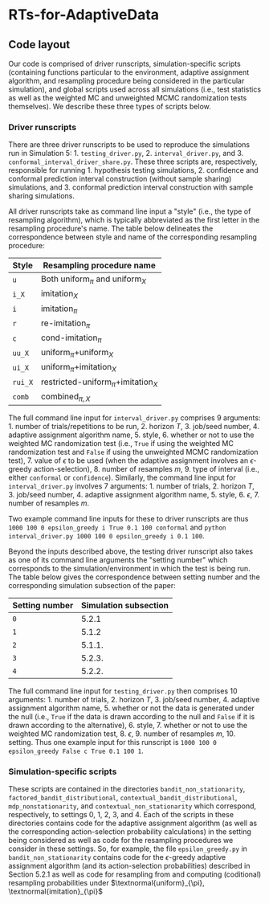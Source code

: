 # RTs-for-AdaptiveData

## Code layout
Our code is comprised of driver runscripts, simulation-specific scripts (containing functions particular to the environment, adaptive assignment algorithm, and resampling procedure being considered in the particular simulation), and global scripts used across all simulations (i.e., test statistics as well as the weighted MC and unweighted MCMC randomization tests themselves). We describe these three types of scripts below. 

### Driver runscripts
There are three driver runscripts to be used to reproduce the simulations run in Simulation 5: 1. `testing_driver.py`, 2. `interval_driver.py`, and 3. `conformal_interval_driver_share.py`. These three scripts are, respectively, responsible for running 1. hypothesis testing simulations, 2. confidence and conformal prediction interval construction (without sample sharing) simulations, and 3. conformal prediction interval construction with sample sharing simulations. 

All driver runscripts take as command line input a "style" (i.e., the type of resampling algorithm), which is typically abbreviated as the first letter in the resampling procedure's name. The table below delineates the correspondence between style and name of the corresponding resampling procedure:

| Style  | Resampling procedure name |
| ------------- | ------------- |
| `u`  | Both $\text{uniform}_{\pi}$ and $\text{uniform}_X$  |
| `i_X`  | $\text{imitation}_{X}$  |
| `i`  | $\text{imitation}_{\pi}$ |
| `r`  | $\text{re-imitation}_{\pi}$ |
| `c`  | $\text{cond-imitation}_{\pi}$ |
| `uu_X` | $\text{uniform}_{\pi}\text{+}\text{uniform}_X$  |
| `ui_X` | $\text{uniform}_{\pi}\text{+}\text{imitation}_X$  |
| `rui_X` | $\text{restricted-uniform}_{\pi}\text{+}\text{imitation}_X$  |
| `comb` | $\text{combined}_{\pi,X}$  |

The full command line input for `interval_driver.py` comprises 9 arguments: 1. number of trials/repetitions to be run, 2. horizon $T$, 3. job/seed number, 4. adaptive assignment algorithm name, 5. style, 6. whether or not to use the weighted MC randomization test (i.e., `True` if using the weighted MC randomization test and `False` if using the unweighted MCMC randomization test), 7. value of $\epsilon$ to be used (when the adaptive assignment involves an $\epsilon$-greedy action-selection), 8. number of resamples $m$, 9. type of interval (i.e., either `conformal` or `confidence`). Similarly, the command line input for `interval_driver.py` involves 7 arguments: 1. number of trials, 2. horizon $T$, 3. job/seed number, 4. adaptive assignment algorithm name, 5. style, 6. $\epsilon$, 7. number of resamples $m$. 

Two example command line inputs for these to driver runscripts are thus `1000 100 0 epsilon_greedy i True 0.1 100 conformal` and `python interval_driver.py 1000 100 0 epsilon_greedy i 0.1 100`.

Beyond the inputs described above, the testing driver runscript also takes as one of its command line arguments the "setting number" which corresponds to the simulation/environment in which the test is being run. The table below gives the correspondence between setting number and the corresponding simulation subsection of the paper:

| Setting number  | Simulation subsection |
| ------------- | ------------- |
| `0`  | 5.2.1  |
| `1`  | 5.1.2  |
| `2`  | 5.1.1. |
| `3`  | 5.2.3. |
| `4`  | 5.2.2. |

The full command line input for `testing_driver.py` then comprises 10 arguments: 1. number of trials, 2. horizon $T$, 3. job/seed number, 4. adaptive assignment algorithm name, 5. whether or not the data is generated under the null (i.e., `True` if the data is drawn according to the null and `False` if it is drawn according to the alternative), 6. style, 7. whether or not to use the weighted MC randomization test, 8. $\epsilon$, 9. number of resamples $m$, 10. setting. Thus one example input for this runscript is `1000 100 0 epsilon_greedy False c True 0.1 100 1`.


### Simulation-specific scripts
These scripts are contained in the directories `bandit_non_stationarity`, `factored_bandit_distributional`, `contextual_bandit_distributional`, `mdp_nonstationarity`, and `contextual_non_stationarity` which correspond, respectively, to settings 0, 1, 2, 3, and 4. Each of the scripts in these directories contains code for the adaptive assignment algorithm (as well as the corresponding action-selection probability calculations) in the setting being considered as well as code for the resampling procedures we consider in these settings. So, for example, the file `epsilon_greedy.py` in `bandit_non_stationarity` contains code for the $\epsilon$-greedy adaptive assignment algorithm (and its action-selection probabilities) described in Section 5.2.1 as well as code for resampling from and computing (coditional) resampling probabilities under $\textnormal{uniform}_{\pi}, \textnormal{imitation}_{\pi}$
